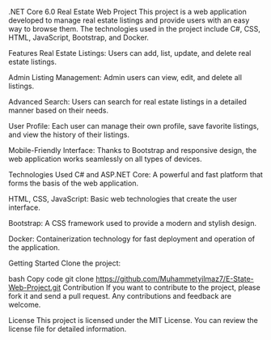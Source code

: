 .NET Core 6.0 Real Estate Web Project
This project is a web application developed to manage real estate listings and provide users with an easy way to browse them. The technologies used in the project include C#, CSS, HTML, JavaScript, Bootstrap, and Docker.

Features
Real Estate Listings: Users can add, list, update, and delete real estate listings.

Admin Listing Management: Admin users can view, edit, and delete all listings.

Advanced Search: Users can search for real estate listings in a detailed manner based on their needs.

User Profile: Each user can manage their own profile, save favorite listings, and view the history of their listings.

Mobile-Friendly Interface: Thanks to Bootstrap and responsive design, the web application works seamlessly on all types of devices.

Technologies Used
C# and ASP.NET Core: A powerful and fast platform that forms the basis of the web application.

HTML, CSS, JavaScript: Basic web technologies that create the user interface.

Bootstrap: A CSS framework used to provide a modern and stylish design.

Docker: Containerization technology for fast deployment and operation of the application.

Getting Started
Clone the project:

bash
Copy code
git clone https://github.com/Muhammetyilmaz7/E-State-Web-Project.git
Contribution
If you want to contribute to the project, please fork it and send a pull request. Any contributions and feedback are welcome.

License
This project is licensed under the MIT License. You can review the license file for detailed information.

